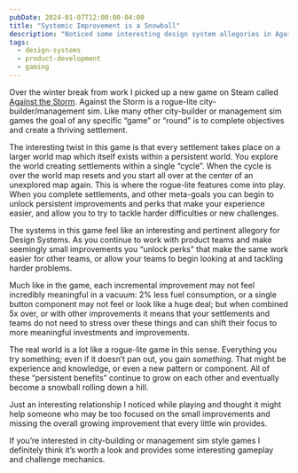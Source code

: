 ```yaml
---
pubDate: 2024-01-07T12:00:00-04:00
title: "Systemic Improvement is a Snowball"
description: "Noticed some interesting design system allegories in Against the Storm"
tags:
  - design-systems
  - product-development
  - gaming
---
```


Over the winter break from work I picked up a new game on Steam called [Against the Storm](https://store.steampowered.com/app/1336490/Against_the_Storm/). Against the Storm is a rogue-lite city-builder/management sim. Like many other city-builder or management sim games the goal of any specific “game” or “round” is to complete objectives and create a thriving settlement.

The interesting twist in this game is that every settlement takes place on a larger world map which itself exists within a persistent world. You explore the world creating settlements within a single “cycle”. When the cycle is over the world map resets and you start all over at the center of an unexplored map again. This is where the rogue-lite features come into play. When you complete settlements, and other meta-goals you can begin to unlock persistent improvements and perks that make your experience easier, and allow you to try to tackle harder difficulties or new challenges.

The systems in this game feel like an interesting and pertinent allegory for Design Systems. As you continue to work with product teams and make seemingly small improvements you “unlock perks” that make the same work easier for other teams, or allow your teams to begin looking at and tackling harder problems.

Much like in the game, each incremental improvement may not feel incredibly meaningful in a vacuum: 2% less fuel consumption, or a single button component may not feel or look like a huge deal; but when combined 5x over, or with other improvements it means that your settlements and teams do not need to stress over these things and can shift their focus to more meaningful investments and improvements.

The real world is a lot like a rogue-lite game in this sense. Everything you try something; even if it doesn’t pan out, you gain _something_. That might be experience and knowledge, or even a new pattern or component. All of these “persistent benefits” continue to grow on each other and eventually become a snowball rolling down a hill.

Just an interesting relationship I noticed while playing and thought it might help someone who may be too focused on the small improvements and missing the overall growing improvement that every little win provides.

If you’re interested in city-building or management sim style games I definitely think it’s worth a look and provides some interesting gameplay and challenge mechanics.
